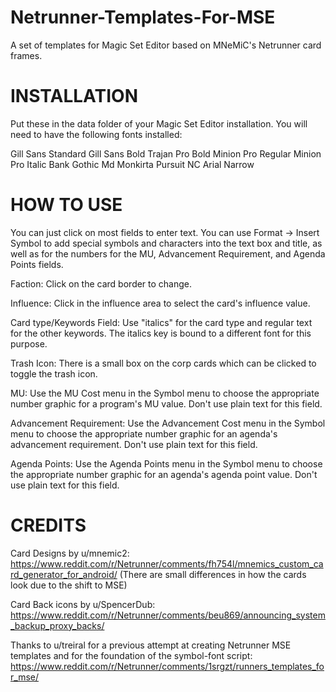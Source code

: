 # Netrunner-Templates-For-MSE
A set of templates for Magic Set Editor based on MNeMiC's Netrunner card frames.

# INSTALLATION

Put these in the data folder of your Magic Set Editor installation. You will need to have the following fonts installed:

Gill Sans Standard
Gill Sans Bold
Trajan Pro Bold
Minion Pro Regular
Minion Pro Italic
Bank Gothic Md
Monkirta Pursuit NC
Arial Narrow

# HOW TO USE

You can just click on most fields to enter text. You can use Format -> Insert Symbol to add special symbols and characters into the text box and title, as well as for the numbers for the MU, Advancement Requirement, and Agenda Points fields.

Faction: Click on the card border to change.

Influence: Click in the influence area to select the card's influence value.

Card type/Keywords Field: Use "italics" for the card type and regular text for the other keywords. The italics key is bound to a different font for this purpose.

Trash Icon: There is a small box on the corp cards which can be clicked to toggle the trash icon.

MU: Use the MU Cost menu in the Symbol menu to choose the appropriate number graphic for a program's MU value. Don't use plain text for this field.

Advancement Requirement: Use the Advancement Cost menu in the Symbol menu to choose the appropriate number graphic for an agenda's advancement requirement. Don't use plain text for this field.

Agenda Points: Use the Agenda Points menu in the Symbol menu to choose the appropriate number graphic for an agenda's agenda point value. Don't use plain text for this field.

# CREDITS

Card Designs by u/mnemic2: https://www.reddit.com/r/Netrunner/comments/fh754l/mnemics_custom_card_generator_for_android/ (There are small differences in how the cards look due to the shift to MSE)

Card Back icons by u/SpencerDub: https://www.reddit.com/r/Netrunner/comments/beu869/announcing_system_backup_proxy_backs/

Thanks to u/treiral for a previous attempt at creating Netrunner MSE templates and for the foundation of the symbol-font script: https://www.reddit.com/r/Netrunner/comments/1srgzt/runners_templates_for_mse/
